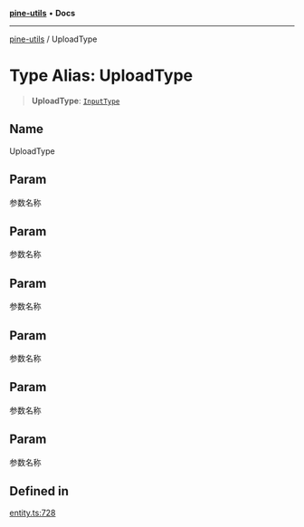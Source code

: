[**pine-utils**](../README.md) • **Docs**

***

[pine-utils](../globals.md) / UploadType

# Type Alias: UploadType

> **UploadType**: [`InputType`](InputType.md)

## Name

UploadType

## Param

参数名称

## Param

参数名称

## Param

参数名称

## Param

参数名称

## Param

参数名称

## Param

参数名称

## Defined in

[entity.ts:728](https://github.com/byzhyt/pine-utils/blob/924fa77904d2b99c7ab94631f9f8a700b695aa96/src/entity.ts#L728)
